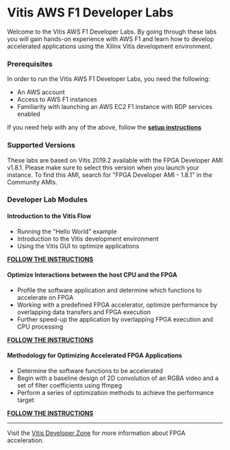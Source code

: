 # Vitis AWS F1 Developer Labs


Welcome to the Vitis AWS F1 Developer Labs. By going through these labs you will gain hands-on experience with AWS F1 and learn how to develop accelerated applications using the Xilinx Vitis development environment.

### Prerequisites

In order to run the Vitis AWS F1 Developer Labs, you need the following:
* An AWS account
* Access to AWS F1 instances
* Familiarity with launching an AWS EC2 F1 instance with RDP services enabled

If you need help with any of the above, follow the [**setup instructions**](./setup/instructions.md)

### Supported Versions

These labs are based on Vitis 2019.2 available with the FPGA Developer AMI v1.8.1. Please make sure to select this version when you launch your instance. To find this AMI, search for "FPGA Developer AMI - 1.8.1" in the Community AMIs.

### Developer Lab Modules

#### Introduction to the Vitis Flow
* Running the "Hello World" example
* Introduction to the Vitis development environment
* Using the Vitis GUI to optimize applications

[**FOLLOW THE INSTRUCTIONS**](./modules/module_01/README.md)

#### Optimize Interactions between the host CPU and the FPGA
* Profile the software application and determine which functions to accelerate on FPGA
* Working with a predefined FPGA accelerator, optimize performance by overlapping data transfers and FPGA execution
* Further speed-up the application by overlapping FPGA execution and CPU processing

[**FOLLOW THE INSTRUCTIONS**](./modules/module_02/README.md)

#### Methodology for Optimizing Accelerated FPGA Applications
* Determine the software functions to be accelerated
* Begin with a baseline design of 2D convolution of an RGBA video and a set of filter coefficients using ffmpeg
* Perform a series of optimization methods to achieve the performance target

[**FOLLOW THE INSTRUCTIONS**](./modules/module_03/README.md) 

---------------------------------------

Visit the [Vitis Developer Zone](https://www.xilinx.com/products/design-tools/software-zone/vitis.html) for more information about FPGA acceleration.
